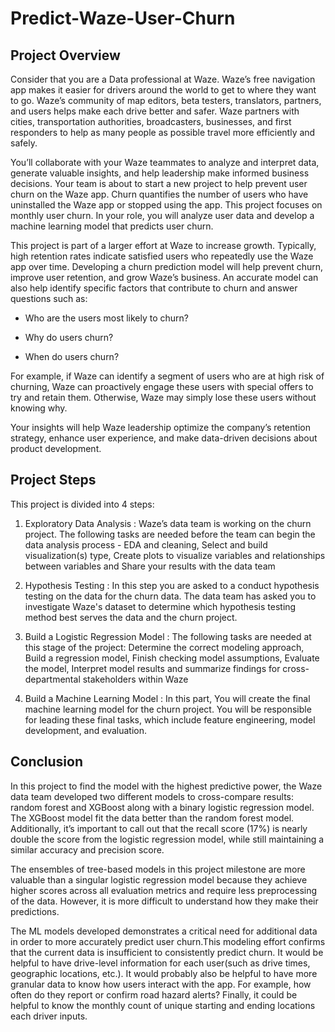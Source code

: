 # Predict-Waze-User-Churn

## Project Overview

Consider that you are a Data professional at Waze. Waze’s free navigation app makes it easier for drivers around the world to get to where they want to go. Waze’s community of map editors, beta testers, translators, partners, and users helps make each drive better and safer. Waze partners with cities, transportation authorities, broadcasters, businesses, and first responders to help as many people as possible travel more efficiently and safely. 

You’ll collaborate with your Waze teammates to analyze and interpret data, generate valuable insights, and help leadership make informed business decisions. Your team is about to start a new project to help prevent user churn on the Waze app. Churn quantifies the number of users who have uninstalled the Waze app or stopped using the app. This project focuses on monthly user churn. In your role, you will analyze user data and develop a machine learning model that predicts user churn. 

This project is part of a larger effort at Waze to increase growth. Typically, high retention rates indicate satisfied users who repeatedly use the Waze app over time. Developing a churn prediction model will help prevent churn, improve user retention, and grow Waze’s business. An accurate model can also help identify specific factors that contribute to churn and answer questions such as: 

  * Who are the users most likely to churn?

  * Why do users churn? 

  * When do users churn? 

For example, if Waze can identify a segment of users who are at high risk of churning, Waze can proactively engage these users with special offers to try and retain them. Otherwise, Waze may simply lose these users without knowing why. 

Your insights will help Waze leadership optimize the company’s retention strategy, enhance user experience, and make data-driven decisions about product development.  

## Project Steps

This project is divided into 4 steps:

1. Exploratory Data Analysis : Waze’s data team is working on the churn project. The following tasks are needed before the team can begin the data analysis process - 
EDA and cleaning, Select and build visualization(s) type, Create plots to visualize variables and relationships between variables and Share your results with the data team

2. Hypothesis Testing : In this step you are asked to a conduct hypothesis testing on the data for the churn data. The data team has asked you to investigate Waze's dataset to determine which hypothesis testing method best serves the data and the churn project.

3. Build a Logistic Regression Model : The following tasks are needed at this stage of the project: Determine the correct modeling approach, Build a regression model, Finish checking model assumptions, Evaluate the model, Interpret model results and summarize findings for cross-departmental stakeholders within Waze

4. Build a Machine Learning Model : In this part, You will create the final machine learning model for the churn project. You will be responsible for leading these final tasks, which include feature engineering, model development, and evaluation. 

## Conclusion

In this project to find the model with the highest predictive power, the Waze data team developed two different models to cross-compare results: random forest and XGBoost along with a binary logistic regression model. The XGBoost model fit the data better than the random forest model. Additionally, it’s important to call out that the recall score (17%) is nearly double the score from the logistic regression model, while still maintaining a similar accuracy and precision score.

The ensembles of tree-based models in this project milestone are more valuable than a singular logistic regression model because they achieve higher scores across all evaluation metrics and require less preprocessing of the data. However, it is more difficult to understand how they make their predictions.

The ML models developed demonstrates a critical need for additional data in order to more accurately predict user churn.This modeling effort confirms that the current data is insufficient to consistently predict churn. It would be helpful to have drive-level information for each user(such as drive times, geographic locations, etc.). It would probably also be helpful to have more granular data to know how users interact with the app. For example, how often do they report or confirm road hazard alerts? Finally, it could be helpful to know the monthly count of unique starting and ending locations each driver inputs.
